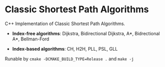 # Classic Shortest Path Algorithms

C++ Implementation of Classic Shortest Path Algorithms.

* **Index-free algorithms**: Dijkstra, Bidirectional Dijkstra, A\*, Bidrectional A\*, Bellman-Ford

* **Index-based algorithms**: CH, H2H, PLL, PSL, GLL

Runable by `cmake -DCMAKE_BUILD_TYPE=Release .` and `make -j`